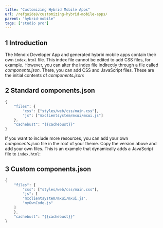 ```yaml
---
title: "Customizing Hybrid Mobile Apps"
url: /refguide8/customizing-hybrid-mobile-apps/
parent: "hybrid-mobile"
tags: ["studio pro"]
---
```


## 1 Introduction

The Mendix Developer App and generated hybrid mobile apps contain their own `index.html` file. This index file cannot be edited to add CSS files, for example. However, you can alter the index file indirectly through a file called *components.json*. There, you can add CSS and JavaScript files. These are the initial contents of *components.json*:

## 2 Standard components.json

```js
{
    "files": {
        "css": ["styles/web/css/main.css"],
        "js": ["mxclientsystem/mxui/mxui.js"]
    },
    "cachebust": "{{cachebust}}"
}

```

If you want to include more resources, you can add your own *components.json* file in the root of your theme. Copy the version above and add your own files. This is an example that dynamically adds a JavaScript file to `index.html`:

## 3 Custom components.json

```js
{
    "files": {
        "css": ["styles/web/css/main.css"],
        "js": [
		"mxclientsystem/mxui/mxui.js",
		"myOwnCode.js"
	]
    },
    "cachebust": "{{cachebust}}"
}
```

